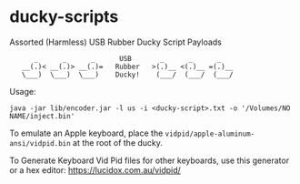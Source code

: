 # ducky-scripts
Assorted (Harmless) USB Rubber Ducky Script Payloads

```
      _      _      _      USB       _      _      _
   __(.)< __(.)> __(.)=   Rubber   >(.)__ <(.)__ =(.)__
   \___)  \___)  \___)    Ducky!    (___/  (___/  (___/ 
```

Usage:
```
java -jar lib/encoder.jar -l us -i <ducky-script>.txt -o '/Volumes/NO NAME/inject.bin'
```

To emulate an Apple keyboard, place the `vidpid/apple-aluminum-ansi/vidpid.bin` 
at the root of the ducky.

To Generate Keyboard Vid Pid files for other keyboards, use this generator
or a hex editor:
https://lucidox.com.au/vidpid/
